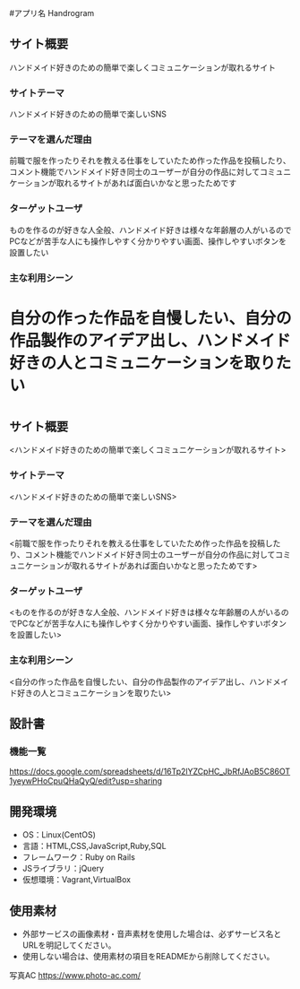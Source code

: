#アプリ名 Handrogram

## サイト概要
ハンドメイド好きのための簡単で楽しくコミュニケーションが取れるサイト

### サイトテーマ
ハンドメイド好きのための簡単で楽しいSNS

### テーマを選んだ理由
前職で服を作ったりそれを教える仕事をしていたため作った作品を投稿したり、コメント機能でハンドメイド好き同士のユーザーが自分の作品に対してコミュニケーションが取れるサイトがあれば面白いかなと思ったためです

### ターゲットユーザ
ものを作るのが好きな人全般、ハンドメイド好きは様々な年齢層の人がいるのでPCなどが苦手な人にも操作しやすく分かりやすい画面、操作しやすいボタンを設置したい

### 主な利用シーン
自分の作った作品を自慢したい、自分の作品製作のアイデア出し、ハンドメイド好きの人とコミュニケーションを取りたい
=======
# <Handrogram>

## サイト概要
<ハンドメイド好きのための簡単で楽しくコミュニケーションが取れるサイト>

### サイトテーマ
<ハンドメイド好きのための簡単で楽しいSNS>

### テーマを選んだ理由
<前職で服を作ったりそれを教える仕事をしていたため作った作品を投稿したり、コメント機能でハンドメイド好き同士のユーザーが自分の作品に対してコミュニケーションが取れるサイトがあれば面白いかなと思ったためです>

### ターゲットユーザ
<ものを作るのが好きな人全般、ハンドメイド好きは様々な年齢層の人がいるのでPCなどが苦手な人にも操作しやすく分かりやすい画面、操作しやすいボタンを設置したい>

### 主な利用シーン
<自分の作った作品を自慢したい、自分の作品製作のアイデア出し、ハンドメイド好きの人とコミュニケーションを取りたい>


## 設計書

### 機能一覧
<https://docs.google.com/spreadsheets/d/16Tp2lYZCpHC_JbRfJAoB5C86OT1yeywPHoCpuQHaQyQ/edit?usp=sharing>

## 開発環境
- OS：Linux(CentOS)
- 言語：HTML,CSS,JavaScript,Ruby,SQL
- フレームワーク：Ruby on Rails
- JSライブラリ：jQuery
- 仮想環境：Vagrant,VirtualBox

## 使用素材
- 外部サービスの画像素材・音声素材を使用した場合は、必ずサービス名とURLを明記してください。
- 使用しない場合は、使用素材の項目をREADMEから削除してください。

写真AC
https://www.photo-ac.com/

